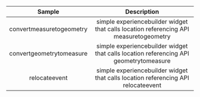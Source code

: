 | Sample  | Description    |
| :---:   | :---: |
| convertmeasuretogeometry | simple experiencebuilder widget that calls location referencing API measuretogeometry   |
| convertgeometrytomeasure | simple experiencebuilder widget that calls location referencing API geometrytomeasure   |
| relocateevent | simple experiencebuilder widget that calls location referencing API relocateevent   |
